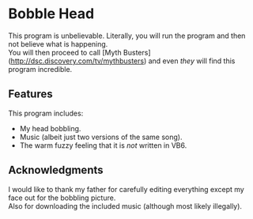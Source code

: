 Bobble Head
===========

This program is unbelievable.  Literally, you will run the program and then not believe what is happening.  
You will then proceed to call [Myth Busters] (http://dsc.discovery.com/tv/mythbusters) and even *they* will
find this program incredible.  

Features
--------

This program includes:

*  My head bobbling.
*  Music (albeit just two versions of the same song).
*  The warm fuzzy feeling that it is *not* written in VB6.
	
	
Acknowledgments
---------------

I would like to thank my father for carefully editing everything except my face out for the bobbling picture.  
Also for downloading the included music (although most likely illegally).


